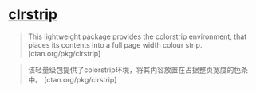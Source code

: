 # [clrstrip](https://www.ctan.org/pkg/clrstrip)

> This lightweight package provides the colorstrip environment, that places its contents into a full page width colour strip. [ctan.org/pkg/clrstrip]

> 该轻量级包提供了colorstrip环境，将其内容放置在占据整页宽度的色条中。 [ctan.org/pkg/clrstrip]
